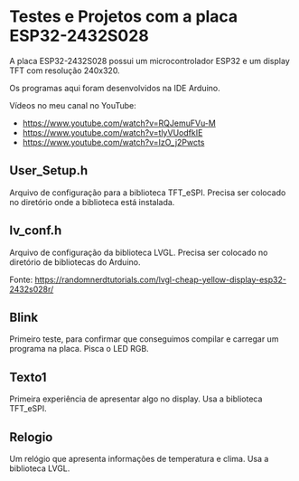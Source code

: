 # Testes e Projetos com a placa ESP32-2432S028

A placa ESP32-2432S028 possui um microcontrolador ESP32 e um display TFT com resolução 240x320.

Os programas aqui foram desenvolvidos na IDE Arduino.

Vídeos no meu canal no YouTube:

* https://www.youtube.com/watch?v=RQJemuFVu-M
* https://www.youtube.com/watch?v=tlyVUodfkIE
* https://www.youtube.com/watch?v=IzO_j2Pwcts

## User_Setup.h

Arquivo de configuração para a biblioteca TFT_eSPI. Precisa ser colocado no diretório onde a biblioteca está instalada.

## lv_conf.h

Arquivo de configuração da biblioteca LVGL. Precisa ser colocado no diretório de bibliotecas do Arduino.

Fonte: https://randomnerdtutorials.com/lvgl-cheap-yellow-display-esp32-2432s028r/

## Blink

Primeiro teste, para confirmar que conseguimos compilar e carregar um programa na placa. Pisca o LED RGB.

## Texto1

Primeira experiência de apresentar algo no display. Usa a biblioteca TFT_eSPI.

## Relogio

Um relógio que apresenta informações de temperatura e clima. Usa a biblioteca LVGL. 

